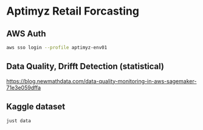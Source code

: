 # Aptimyz Retail Forcasting

## AWS Auth

```bash
aws sso login --profile aptimyz-env01
```

## Data Quality, Drifft Detection (statistical)
https://blog.newmathdata.com/data-quality-monitoring-in-aws-sagemaker-71e3e059dffa

## Kaggle dataset

```bash
just data
```
